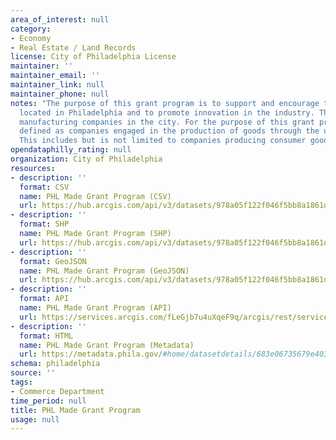 ```yaml
---
area_of_interest: null
category:
- Economy
- Real Estate / Land Records
license: City of Philadelphia License
maintainer: ''
maintainer_email: ''
maintainer_link: null
maintainer_phone: null
notes: "The purpose of this grant program is to support and encourage the growth of manufacturing companies
  located in Philadelphia and to promote innovation in the industry. The program is open to all eligible
  manufacturing companies in the city. For the purpose of this grant program, the manufacturing industry is
  defined as companies engaged in the production of goods through the use of tools, labor, and machinery.
  This includes but is not limited to companies producing consumer goods, industrial goods, and medical devices."
opendataphilly_rating: null
organization: City of Philadelphia
resources:
- description: ''
  format: CSV
  name: PHL Made Grant Program (CSV)
  url: https://hub.arcgis.com/api/v3/datasets/978a05f122f046f5bb8a1861d380c780_0/downloads/data?format=csv&spatialRefId=3857&where=1%3D1
- description: ''
  format: SHP
  name: PHL Made Grant Program (SHP)
  url: https://hub.arcgis.com/api/v3/datasets/978a05f122f046f5bb8a1861d380c780_0/downloads/data?format=shp&spatialRefId=3857&where=1%3D1
- description: ''
  format: GeoJSON
  name: PHL Made Grant Program (GeoJSON)
  url: https://hub.arcgis.com/api/v3/datasets/978a05f122f046f5bb8a1861d380c780_0/downloads/data?format=geojson&spatialRefId=4326&where=1%3D1
- description: ''
  format: API
  name: PHL Made Grant Program (API)
  url: https://services.arcgis.com/fLeGjb7u4uXqeF9q/arcgis/rest/services/phl_made_grant_program/FeatureServer/0/query?outFields=*&where=1%3D1
- description: ''
  format: HTML
  name: PHL Made Grant Program (Metadata)
  url: https://metadata.phila.gov/#home/datasetdetails/683e06735679e40300ab525d/representationdetails/683e06735679e40300ab5276/
schema: philadelphia
source: ''
tags:
- Commerce Department
time_period: null
title: PHL Made Grant Program
usage: null
---
```

